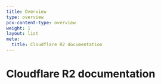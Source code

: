 ```yaml
---
title: Overview
type: overview
pcx-content-type: overview
weight: 1
layout: list
meta:
  title: Cloudflare R2 documentation
---
```


# Cloudflare R2 documentation
